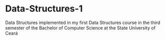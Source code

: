 # Data-Structures-1
Data Structures implemented in my first Data Structures course in the third semester of the Bachelor of Computer Science at the State University of Ceará
